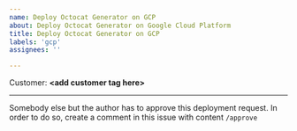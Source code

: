 ```yaml
---
name: Deploy Octocat Generator on GCP
about: Deploy Octocat Generator on Google Cloud Platform
title: Deploy Octocat Generator on GCP
labels: 'gcp'
assignees: ''

---
```


Customer: **&lt;add customer tag here&gt;**

---
Somebody else but the author has to approve this deployment request.
In order to do so, create a comment in this issue with content 
```/approve```
